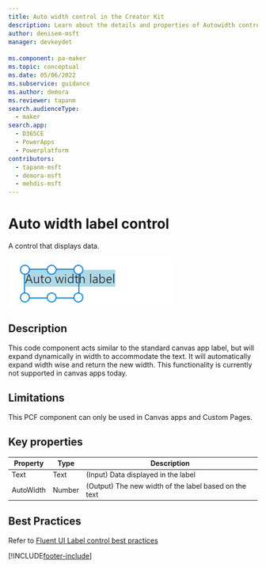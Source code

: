 ```yaml
---
title: Auto width control in the Creator Kit
description: Learn about the details and properties of Autowidth control in the Creator Kit.
author: denisem-msft
manager: devkeydet

ms.component: pa-maker
ms.topic: conceptual
ms.date: 05/06/2022
ms.subservice: guidance
ms.author: demora
ms.reviewer: tapanm
search.audienceType: 
  - maker
search.app: 
  - D365CE
  - PowerApps
  - Powerplatform
contributors:
  - tapanm-msft
  - demora-msft
  - mehdis-msft
---
```

# Auto width label control

A control that displays data.

![Auto width label](media/autowidthlabel.png "Auto width label")

## Description
This code component acts similar to the standard canvas app label, but will expand dynamically in width to accommodate the text. It will automatically expand width wise and return the new width. This functionality is currently not supported in canvas apps today.

## Limitations
This PCF component can only be used in Canvas apps and Custom Pages.

## Key properties

| Property | Type | Description |
| -------- | ---- | ----------- |
| Text | Text | (Input) Data displayed in the label |
| AutoWidth | Number | (Output) The new width of the label based on the text |

## Best Practices
Refer to [Fluent UI Label control best practices](https://developer.microsoft.com/en-us/fluentui#/controls/web/label)

[!INCLUDE[footer-include](../../includes/footer-banner.md)]